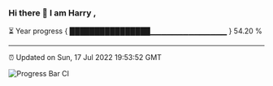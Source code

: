 ### Hi there 👋 I am Harry , 

⏳ Year progress { ████████████████▁▁▁▁▁▁▁▁▁▁▁▁▁▁ } 54.20 %

---

⏰ Updated on Sun, 17 Jul 2022 19:53:52 GMT

![Progress Bar CI](https://github.com/duykhang68/duykhang68/workflows/Progress%20Bar%20CI/badge.svg)
